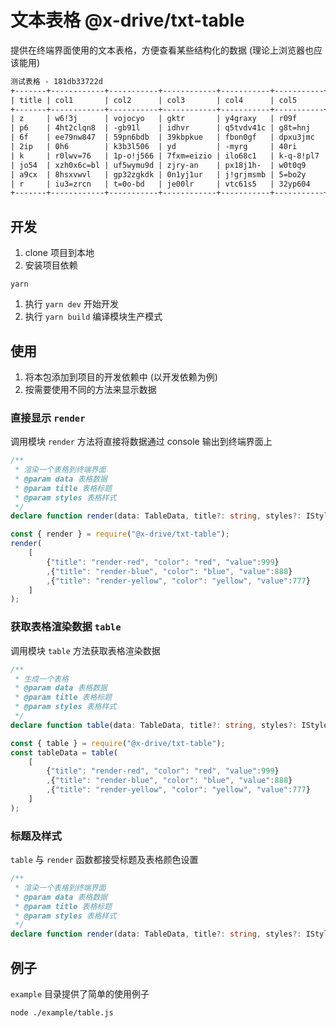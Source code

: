 # 文本表格 @x-drive/txt-table

提供在终端界面使用的文本表格，方便查看某些结构化的数据 (理论上浏览器也应该能用)
```txt
测试表格 - 181db33722d
+-------+------------+-----------+------------+-----------+-----------+
| title | col1       | col2      | col3       | col4      | col5      |
+-------+------------+-----------+------------+-----------+-----------+
| z     | w6!3j      | vojocyo   | gktr       | y4graxy   | r09f      |
| p6    | 4ht2clqn8  | -gb91l    | idhvr      | q5tvdv41c | g8t=hnj   |
| 6f    | ee79nw847  | 59pn6bdb  | 39kbpkue   | fbon0gf   | dpxu3jmc  |
| 2ip   | 0h6        | k3b3l506  | yd         | -myrg     | 40ri      |
| k     | r0lwv=76   | 1p-o!j566 | 7fxm=eizio | ilo68c1   | k-q-8!pl7 |
| jo54  | xzh0x6c=bl | uf5wymu9d | zjry-an    | px18j1h-  | w0t0q9    |
| a9cx  | 8hsxvwvl   | gp32zgkdk | 0n1yj1ur   | j!grjmsmb | 5=bo2y    |
| r     | iu3=zrcn   | t=0o-bd   | je00lr     | vtc61s5   | 32yp604   |
+-------+------------+-----------+------------+-----------+-----------+
```

## 开发
1. clone 项目到本地
1. 安装项目依赖
  ```shell
  yarn
  ```
1. 执行 `yarn dev` 开始开发
1. 执行 `yarn build` 编译模块生产模式

## 使用
1. 将本包添加到项目的开发依赖中 (以开发依赖为例)
1. 按需要使用不同的方法来显示数据

### 直接显示 `render`
调用模块 `render` 方法将直接将数据通过 console 输出到终端界面上
```ts
/**
 * 渲染一个表格到终端界面
 * @param data 表格数据
 * @param title 表格标题
 * @param styles 表格样式
 */
declare function render(data: TableData, title?: string, styles?: IStyles): void;
```
```js
const { render } = require("@x-drive/txt-table");
render(
    [
        {"title": "render-red", "color": "red", "value":999}
        ,{"title": "render-blue", "color": "blue", "value":888}
        ,{"title": "render-yellow", "color": "yellow", "value":777}
    ]
);
```

### 获取表格渲染数据 `table`
调用模块 `table` 方法获取表格渲染数据
```ts
/**
 * 生成一个表格
 * @param data 表格数据
 * @param title 表格标题
 * @param styles 表格样式
 */
declare function table(data: TableData, title?: string, styles?: IStyles): string;
```
```js
const { table } = require("@x-drive/txt-table");
const tableData = table(
    [
        {"title": "render-red", "color": "red", "value":999}
        ,{"title": "render-blue", "color": "blue", "value":888}
        ,{"title": "render-yellow", "color": "yellow", "value":777}
    ]
);
```

### 标题及样式
`table` 与 `render` 函数都接受标题及表格颜色设置
```ts
/**
 * 渲染一个表格到终端界面
 * @param data 表格数据
 * @param title 表格标题
 * @param styles 表格样式
 */
declare function render(data: TableData, title?: string, styles?: IStyles): void;
```

## 例子
`example` 目录提供了简单的使用例子

```bash
node ./example/table.js
```